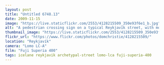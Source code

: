 ```yaml
---
layout: post
title: "Untitled 6748.13"
date: 2009-11-15
image: "https://live.staticflickr.com/2553/4128215509_350e93f6e1_b.jpg"
alt: "A pedestrian crossing sign on a typical Reykjavík street, with mountains in the background"
thumbnail_image: "https://live.staticflickr.com/2553/4128215509_350e93f6e1_q.jpg"
flickr_url: "https://www.flickr.com/photos/domchristie/4128215509/"
location: "Reykjavík"
camera: "Lomo LC-A"
film: "Fuji Superia 400"
tags: icelane reykjavik archetypal-street lomo-lca fuji-superia-400
---
```

